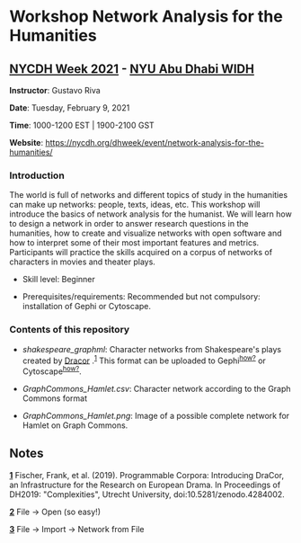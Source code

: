 # Workshop Network Analysis for the Humanities
## [NYCDH Week 2021](https://nycdh.org/dhweek/) - [NYU Abu Dhabi WIDH](https://nycdh.org/dhweek/sessions-2021/widhnycdh-2021-events/)

**Instructor**: Gustavo Riva

**Date**: Tuesday, February 9, 2021

**Time**: 1000-1200 EST | 1900-2100 GST

**Website**: https://nycdh.org/dhweek/event/network-analysis-for-the-humanities/

### Introduction

The world is full of networks and different topics of study in the humanities can make up networks: people, texts, ideas, etc. This workshop will introduce the basics of network analysis for the humanist. We will learn how to design a network in order to answer research questions in the humanities, how to create and visualize networks with open software and how to interpret some of their most important features and metrics. Participants will practice the skills acquired on a corpus of networks of characters in movies and theater plays.

- Skill level: Beginner

- Prerequisites/requirements: Recommended but not compulsory: installation of Gephi or Cytoscape.

### Contents of this repository

- *shakespeare_graphml*: Character networks from Shakespeare's plays created by [Dracor](https://dracor.org/) .<sup id="a1">[1](#dracor_note)</sup> This format can be uploaded to Gephi<sup id="a2">[how?](#gephi_note)</sup> or Cytoscape<sup id="a3">[how?](#cyto_note)</sup>.

- *GraphCommons_Hamlet.csv*: Character network according to the Graph Commons format

- *GraphCommons_Hamlet.png*: Image of a possible complete network for Hamlet on Graph Commons.


## Notes

<b id="dracor_note">[1](a1)</b> Fischer, Frank, et al. (2019). Programmable Corpora: Introducing DraCor, an Infrastructure for the Research on European Drama. In Proceedings of DH2019: "Complexities", Utrecht University, doi:10.5281/zenodo.4284002.

<b id="gephi_note">[2](a2)</b> File -> Open (so easy!)

<b id="cyto_note">[3](a3)</b> File -> Import -> Network from File
